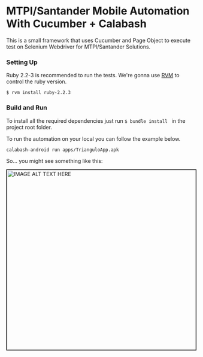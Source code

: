 # MTPI/Santander Mobile Automation With Cucumber + Calabash  #

This is a small framework that uses Cucumber and Page Object to execute test on Selenium Webdriver for MTPI/Santander Solutions.

### Setting Up ###

Ruby 2.2-3 is recommended to run the tests. We're gonna use [RVM](https://rvm.io) to control the ruby version.

```
$ rvm install ruby-2.2.3
```

### Build and Run ###

To install all the required dependencies just run ```$ bundle install ``` in the project root folder.

To run the automation on your local you can follow the example below.
```
calabash-android run apps/TrianguloApp.apk
```

So... you might see something like this:

<a href="http://www.youtube.com/watch?feature=player_embedded&v=MkaOGmxhgW0
" target="_blank"><img src="https://img.youtube.com/vi/MkaOGmxhgW0/0.jpg"
alt="IMAGE ALT TEXT HERE" width="640" height="480" border="2" /></a>

